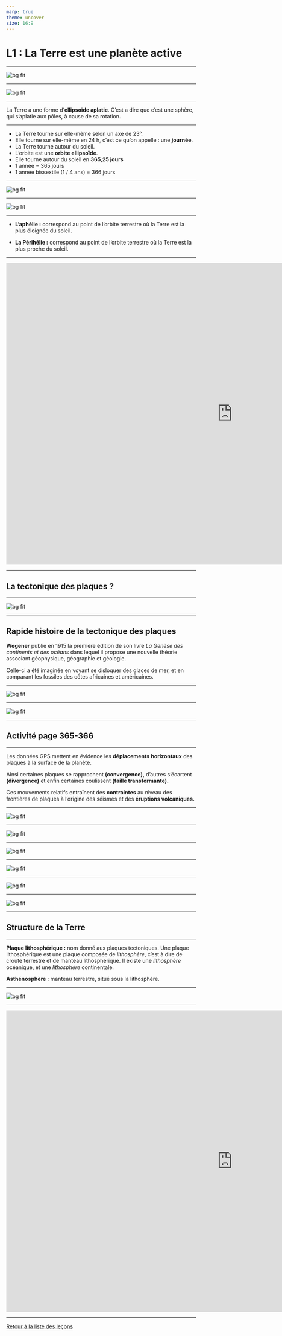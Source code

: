 ```yaml
---
marp: true
theme: uncover
size: 16:9
---
```

<!-- paginate: true -->

# L1 : La Terre est une planète active

---

![bg fit](../Ressources/Photos/terre-plate-e1454517357602.jpeg)

---

![bg fit](../Ressources/Photos/terre_01.jpg)

---

La Terre a une forme d’**ellipsoïde aplatie**. C’est a dire que c’est une sphère, qui s’aplatie aux pôles, à cause de sa rotation. 

---

- La Terre tourne sur elle-même selon un axe de 23°. 
- Elle tourne sur elle-même en 24 h, c’est ce qu’on appelle : une **journée**.
- La Terre tourne autour du soleil.
- L’orbite est une **orbite ellipsoïde**. 
- Elle tourne autour du soleil en **365,25 jours**
- 1 année = 365 jours
- 1 année bissextile (1 / 4 ans) = 366 jours

---

![bg fit](../Ressources/Photos/terre1.gif)

--- 

![bg fit](../Ressources/Photos/Aphélie_Périhélie_Terre_Soleil.png)


---

- **L’aphélie :** correspond au point de l’orbite terrestre où la Terre est la plus éloignée du soleil. 



- **La Périhélie :** correspond au point de l’orbite terrestre où la Terre est la plus proche du soleil. 

---

<iframe width="1200" height="800" src="https://www.youtube.com/embed/FTzmqjDNMmM" title="YouTube video player" frameborder="0" allow="accelerometer; autoplay; clipboard-write; encrypted-media; gyroscope; picture-in-picture" allowfullscreen></iframe>

--- 

## La tectonique des plaques ? 

---

![bg fit](../Ressources/Photos/tektonik.jpeg)

---

## Rapide histoire de la tectonique des plaques

**Wegener** publie en 1915 la première édition de son livre *La Genèse des continents et des océans* dans lequel il propose une nouvelle théorie associant géophysique, géographie et géologie. 


Celle-ci a été imaginée en voyant se disloquer des glaces de mer, et en comparant les fossiles des côtes africaines et américaines. 

---

![bg fit](../Ressources/Photos/wegener1.jpg)

---

![bg fit](../Ressources/Photos/Wegener2.jpg)

---

## Activité page 365-366

---

Les données GPS mettent en évidence les **déplacements** **horizontaux** des plaques à la surface de la planète. 


Ainsi certaines plaques se rapprochent **(convergence),** d’autres s’écartent **(divergence)** et enfin certaines coulissent **(faille transformante).** 


Ces mouvements relatifs entraînent des **contraintes** au niveau des frontières de plaques à l’origine des séismes et des **éruptions volcaniques.** 

---

![bg fit](../Ressources/Photos/textesismo.png)


---

![bg fit](../Ressources/Photos/seisme.jpg)

---

![bg fit](../Ressources/Photos/ondes.jpg)

---

![bg fit](../Ressources/Photos/sismogramme.png)

---

![bg fit](../Ressources/Photos/sismo2.jpg)

---

![bg fit](../Ressources/Photos/richter.png)

---

## Structure de la Terre

---

**Plaque lithosphérique :** nom donné aux plaques tectoniques. Une plaque lithosphérique est une plaque composée de *lithosphère*, c’est à dire de croute terrestre et de manteau lithosphérique. Il existe une *lithosphère* océanique, et une *lithosphère* continentale. 

**Asthénosphère :** manteau terrestre, situé sous la lithosphère. 

---

![bg fit](../Ressources/Photos/téléchargement.jpeg)

---

<iframe width="1200" height="800" src="https://www.youtube.com/embed/muWrmfXpivY" title="YouTube video player" frameborder="0" allow="accelerometer; autoplay; clipboard-write; encrypted-media; gyroscope; picture-in-picture" allowfullscreen></iframe>

---

[Retour à la liste des leçons](liste.md)


